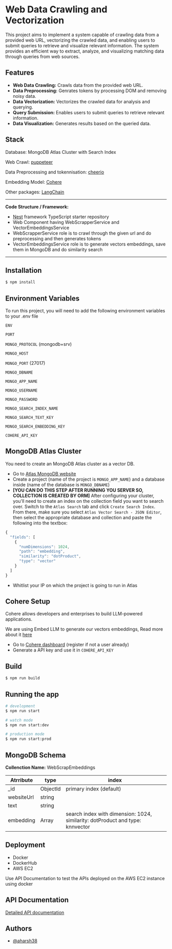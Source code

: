 # Web Data Crawling and Vectorization

<p>
This project aims to implement a system capable of crawling data from a provided web URL, vectorizing the crawled data, and enabling users to submit queries to retrieve and visualize relevant information. The system provides an efficient way to extract, analyze, and visualizing matching data through queries from web sources.
</p>


## Features

- <strong>Web Data Crawling:</strong> Crawls data from the provided web URL.
- <strong>Data Preprocessing:</strong> Genrates tokens by processing DOM and removing noisy data.
- <strong>Data Vectorization:</strong> Vectorizes the crawled data for analysis and querying.
- <strong>Query Submission:</strong> Enables users to submit queries to retrieve relevant information.
- <strong>Data Visualization:</strong> Generates results based on the queried data.

## Stack
Database: MongoDB Atlas Cluster with Search Index

Web Crawl: [puppeteer](https://www.npmjs.com/package/puppeteer)

Data Preprocessing and tokennisation: [cheerio](https://www.npmjs.com/package/cheerio)

Embedding Model: [Cohere](https://docs.cohere.com/reference/embed)

Other packages: [LangChain](https://www.npmjs.com/package/langchain)

___
<b>Code Structure / Framework:</b>

 - [Nest](https://github.com/nestjs/nest) framework TypeScript starter repository
 - Web Component having WebScrapperService and VectorEmbeddingsService
 - WebScrapperService role is to crawl through the given url and do preprocessing and then generates tokens
 - VectorEmbeddingsService role is to generate vectors embeddings, save them in MongoDB and do similarity search
___


## Installation

```bash
$ npm install
```


## Environment Variables

To run this project, you will need to add the following environment variables to your .env file

`ENV`

`PORT`

`MONGO_PROTOCOL` (mongodb+srv)

`MONGO_HOST`

`MONGO_PORT` (27017)

`MONGO_DBNAME`

`MONGO_APP_NAME`

`MONGO_USERNAME`

`MONGO_PASSWORD`

`MONGO_SEARCH_INDEX_NAME`

`MONGO_SEARCH_TEXT_KEY`

`MONGO_SEARCH_ENBEDDING_KEY`

`COHERE_API_KEY`

## MongoDB Atlas Cluster

You need to create an MongoDB Atlas cluster as a vector DB.

- Go to [Atlas MongoDB website](https://www.mongodb.com/atlas/database)
- Create a project (name of the project is `MONGO_APP_NAME`) and a database inside (name of the database is `MONGO_DBNAME`)
- <b>[YOU CAN DO THIS STEP AFTER RUNNING YOU SERVER SO, COLLECTION IS CREATED BY ORM]</b>
After configuring your cluster, you'll need to create an index on the collection field you want to search over. Switch to the `Atlas Search` tab and click `Create Search Index`. From there, make sure you select `Atlas Vector Search - JSON Editor`, then select the appropriate database and collection and paste the following into the textbox:
```javascript
{
  "fields": [
    {
      "numDimensions": 1024,
      "path": "embedding",
      "similarity": "dotProduct",
      "type": "vector"
    }
  ]
}
```
- Whitlist your IP on which the project is going to run in Atlas 

## Cohere Setup

Cohere allows developers and enterprises to build LLM-powered applications.

We are using Embed LLM to generate our vectors embeddings, Read more about it [here](https://cohere.com/models/embed)

 - Go to [Cohere dashboard](https://dashboard.cohere.com/welcome/register) (register if not a user already)
- Generate a API key and use it in `COHERE_API_KEY`


## Build

```bash
$ npm run build
```

## Running the app

```bash
# development
$ npm run start

# watch mode
$ npm run start:dev

# production mode
$ npm run start:prod
```

## MongoDB Schema

<b>Collenction Name:</b> WebScrapEmbeddings

| Atrribute             | type                                                                | index |
| ----------------- | ------------------------------------------------------------------ | -----------|
| _id | ObjectId | primary index (default)|
| websiteUrl | string | |
| text | string | |
| embedding | Array<Double> | search index with dimension: 1024, similarity: dotProduct and type: knnvector|

## Deployment
 - Docker
 - DockerHub
 - AWS EC2
 
Use API Documentation to test the APIs deployed on the AWS EC2 instance using docker


## API Documentation

[Detailed API documentation](https://documenter.getpostman.com/view/21961805/2sA2xnxq55)



## Authors

- [@aharsh38](https://www.github.com/aharsh38)

